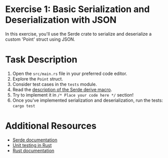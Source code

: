 # Exercise 1: Basic Serialization and Deserialization with JSON

In this exercise, you'll use the Serde crate to serialize and deserialize a custom 'Point' struct using JSON.

# Task Description

1. Open the `src/main.rs` file in your preferred code editor.
2. Explore the `Point` struct.
3. Consider test cases in the `tests` module.
4. Read the [description of the Serde derive macro](https://serde.rs/derive.html).
5. Try to implement it in `/* Place your code here */` section!
6. Once you've implemented serialization and deserialization, run the tests: `cargo test`

# Additional Resources

* [Serde documentation](https://serde.rs/)
* [Unit testing in Rust](https://doc.rust-lang.org/rust-by-example/testing/unit_testing.html)
* [Rust documentation](https://www.rust-lang.org/learn)

